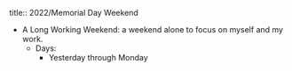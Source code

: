 title:: 2022/Memorial Day Weekend

- A Long Working Weekend: a weekend alone to focus on myself and my work.
	- Days:
		- Yesterday through Monday